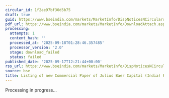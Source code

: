 ```yaml
---
circular_id: 1f2ae97bf30d5b75
draft: true
guid: https://www.bseindia.com/markets/MarketInfo/DispNoticesNCirculars.aspx?Noticeid={B34AC6A0-02BA-4F1E-BFC1-C66289A173AD}&noticeno=20250917-30&dt=09/17/2025&icount=30&totcount=57&flag=0
pdf_url: https://www.bseindia.com/markets/MarketInfo/DownloadAttach.aspx?id=20250917-30&attachedId=
processing:
  attempts: 1
  content_hash: ''
  processed_at: '2025-09-18T01:28:46.357485'
  processor_version: '2.0'
  stage: download_failed
  status: failed
published_date: '2025-09-17T12:21:44+00:00'
rss_url: https://www.bseindia.com/markets/MarketInfo/DispNoticesNCirculars.aspx?Noticeid={B34AC6A0-02BA-4F1E-BFC1-C66289A173AD}&noticeno=20250917-30&dt=09/17/2025&icount=30&totcount=57&flag=0
source: bse
title: Listing of new Commercial Paper of Julius Baer Capital (India) Private Limited
---
```


Processing in progress...